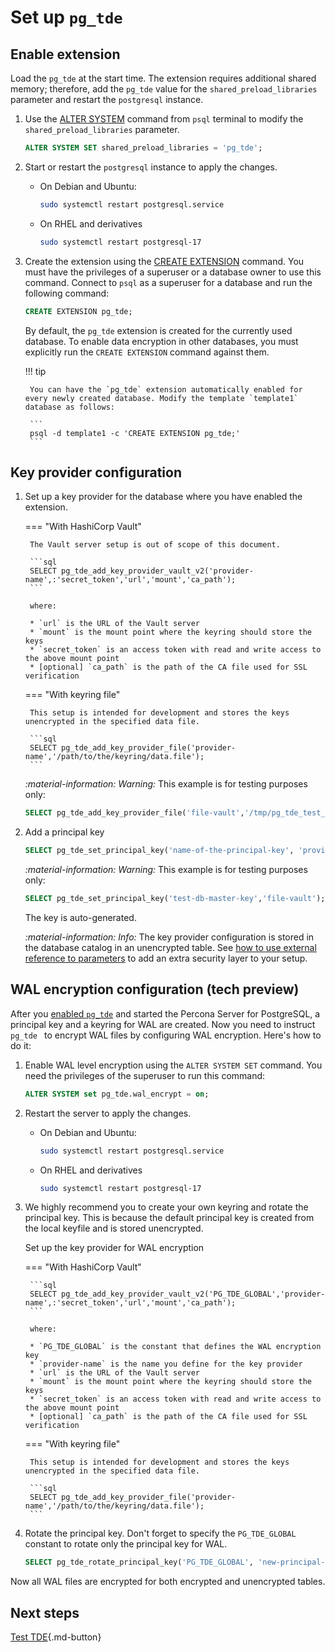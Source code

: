 # Set up `pg_tde`

## Enable extension

Load the `pg_tde` at the start time. The extension requires additional shared memory; therefore,  add the `pg_tde` value for the `shared_preload_libraries` parameter and restart the `postgresql` instance.

1. Use the [ALTER SYSTEM](https://www.postgresql.org/docs/current/sql-altersystem.html) command from `psql` terminal to modify the `shared_preload_libraries` parameter.

    ```sql
    ALTER SYSTEM SET shared_preload_libraries = 'pg_tde';
    ```

2. Start or restart the `postgresql` instance to apply the changes.

    * On Debian and Ubuntu:    

       ```sh
       sudo systemctl restart postgresql.service
       ```
    
    * On RHEL and derivatives

       ```sh
       sudo systemctl restart postgresql-17
       ```

3. Create the extension using the [CREATE EXTENSION](https://www.postgresql.org/docs/current/sql-createextension.html) command. You must have the privileges of a superuser or a database owner to use this command. Connect to `psql` as a superuser for a database and run the following command:

    ```sql
    CREATE EXTENSION pg_tde;
    ```
    
    By default, the `pg_tde` extension is created for the currently used database. To enable data encryption in other databases, you must explicitly run the `CREATE EXTENSION` command against them. 

    !!! tip

        You can have the `pg_tde` extension automatically enabled for every newly created database. Modify the template `template1` database as follows: 

        ```
        psql -d template1 -c 'CREATE EXTENSION pg_tde;'
        ```

## Key provider configuration

1. Set up a key provider for the database where you have enabled the extension.

    === "With HashiCorp Vault"

        The Vault server setup is out of scope of this document.

        ```sql
        SELECT pg_tde_add_key_provider_vault_v2('provider-name',:'secret_token','url','mount','ca_path');
        ``` 

        where: 

        * `url` is the URL of the Vault server
        * `mount` is the mount point where the keyring should store the keys
        * `secret_token` is an access token with read and write access to the above mount point
        * [optional] `ca_path` is the path of the CA file used for SSL verification


    === "With keyring file"

        This setup is intended for development and stores the keys unencrypted in the specified data file.    

        ```sql
        SELECT pg_tde_add_key_provider_file('provider-name','/path/to/the/keyring/data.file');
        ```

	<i warning>:material-information: Warning:</i> This example is for testing purposes only:

	```sql
	SELECT pg_tde_add_key_provider_file('file-vault','/tmp/pg_tde_test_local_keyring.per');
	```
       
       
2. Add a principal key

    ```sql
    SELECT pg_tde_set_principal_key('name-of-the-principal-key', 'provider-name');
    ```

    <i warning>:material-information: Warning:</i> This example is for testing purposes only:

    ```sql
    SELECT pg_tde_set_principal_key('test-db-master-key','file-vault');
    ```

    The key is auto-generated.

   <i info>:material-information: Info:</i> The key provider configuration is stored in the database catalog in an unencrypted table. See [how to use external reference to parameters](external-parameters.md) to add an extra security layer to your setup.


## WAL encryption configuration (tech preview)

After you [enabled `pg_tde`](#enable-extension) and started the Percona Server for PostgreSQL, a principal key and a keyring for WAL are created. Now you need to instruct `pg_tde ` to encrypt WAL files by configuring WAL encryption. Here's how to do it:

1. Enable WAL level encryption using the `ALTER SYSTEM SET` command. You need the privileges of the superuser to run this command:

    ```sql
    ALTER SYSTEM set pg_tde.wal_encrypt = on;
    ```

2. Restart the server to apply the changes.

    * On Debian and Ubuntu:    

       ```sh
       sudo systemctl restart postgresql.service
       ```
    
    * On RHEL and derivatives

       ```sh
       sudo systemctl restart postgresql-17
       ```

3. We highly recommend you to create your own keyring and rotate the principal key. This is because the default principal key is created from the local keyfile and is stored unencrypted. 

    Set up the key provider for WAL encryption

    === "With HashiCorp Vault"
    
        ```sql
        SELECT pg_tde_add_key_provider_vault_v2('PG_TDE_GLOBAL','provider-name',:'secret_token','url','mount','ca_path');
        ``` 

        where: 

        * `PG_TDE_GLOBAL` is the constant that defines the WAL encryption key  
        * `provider-name` is the name you define for the key provider
        * `url` is the URL of the Vault server
        * `mount` is the mount point where the keyring should store the keys
        * `secret_token` is an access token with read and write access to the above mount point
        * [optional] `ca_path` is the path of the CA file used for SSL verification


    === "With keyring file"

        This setup is intended for development and stores the keys unencrypted in the specified data file.    

        ```sql
        SELECT pg_tde_add_key_provider_file('provider-name','/path/to/the/keyring/data.file');
        ```

4. Rotate the principal key. Don't forget to specify the `PG_TDE_GLOBAL` constant to rotate only the principal key for WAL.

    ```sql
    SELECT pg_tde_rotate_principal_key('PG_TDE_GLOBAL', 'new-principal-key', 'provider-name');
    ```

Now all WAL files are encrypted for both encrypted and unencrypted tables.

## Next steps

[Test TDE](test.md){.md-button}
 
